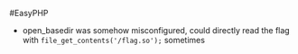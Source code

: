 #EasyPHP

- open_basedir was somehow misconfigured, could directly read the flag with `file_get_contents('/flag.so');` sometimes
